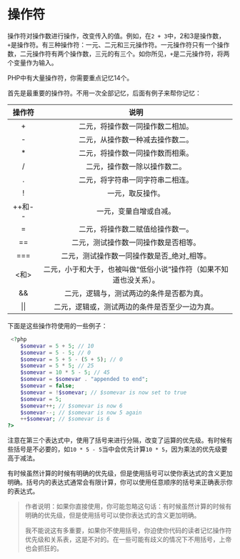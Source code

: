 # 操作符

操作符对操作数进行操作，改变传入的值。例如，在`2 + 3`中，2和3是操作数，`+`是操作符。有三种操作符：一元、二元和三元操作符。一元操作符只有一个操作数，二元操作符有两个操作数，三元的有三个。如你所见，`+`是二元操作符，将两个变量作为输入。

PHP中有大量操作符，你需要重点记忆14个。

首先是最重要的操作符。不用一次全部记忆，后面有例子来帮你记忆：

|操作符|说明|
|:-:|:-:|
|+|二元，将操作数一同操作数二相加。|
|-|二元，从操作数一种减去操作数二。|
|*|二元，将操作数一同操作数而相乘。|
|/|二元，操作数一除以操作数二。|
|.|二元，将字符串一同字符串二相连。|
|!|一元，取反操作。|
|++和--|一元，变量自增或自减。|
|=|二元，将操作数二赋值给操作数一。|
|==|二元，测试操作数一同操作数是否相等。|
|===|二元，测试操作数一同操作数是否_绝对_相等。|
|<和>|二元，小于和大于，也被叫做“低俗小说”操作符（如果不知道也没关系）。|
|&&|二元，逻辑与，测试两边的条件是否都为真。|
|&#124;&#124;|二元，逻辑或，测试两边的条件是否至少一边为真。|

下面是这些操作符使用的一些例子：

```php
 <?php
    $somevar = 5 + 5; // 10
    $somevar = 5 - 5; // 0
    $somevar = 5 + 5 - (5 + 5); // 0
    $somevar = 5 * 5; // 25
    $somevar = 10 * 5 - 5; // 45
    $somevar = $somevar . "appended to end";
    $somevar = false;
    $somevar = !$somevar; // $somevar is now set to true
    $somevar = 5;
    $somevar++; // $somevar is now 6
    $somevar--; // $somevar is now 5 again
    ++$somevar; // $somevar is 6
?>
```

注意在第三个表达式中，使用了括号来进行分隔，改变了运算的优先级。有时候有些括号是不必要的，如`10 * 5 - 5`当中会优先计算`10 * 5`，因为乘法的优先级要高于减法。

有时候虽然计算的时候有明确的优先级，但是使用括号可以使你表达式的含义更加明确。括号内的表达式通常会有限计算，你可以使用任意顺序的括号来正确表示你的表达式。

> 作者说明：如果你直接使用，你可能忽略这句话：有时候虽然计算的时候有明确的优先级，但是使用括号可以使你表达式的含义更加明确。
>
> 我不能说这有多重要，如果你不使用括号，你迫使你代码的读者记忆操作符优先级和关系表，这是不对的。在一些可能有歧义的情况下不用括号，上帝也会抓狂的。
